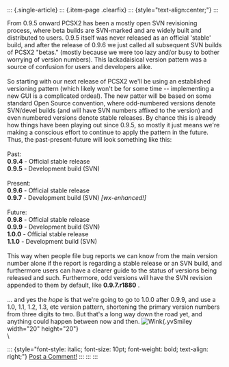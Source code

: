 ::: {.single-article}
::: {.item-page .clearfix}
::: {style="text-align:center;"}
:::

From 0.9.5 onward PCSX2 has been a mostly open SVN revisioning process,
where beta builds are SVN-marked and are widely built and distributed to
users. 0.9.5 itself was never released as an official \'stable\' build,
and after the release of 0.9.6 we just called all subsequent SVN builds
of PCSX2 \"betas.\" (mostly because we were too lazy and/or busy to
bother worrying of version numbers). This lackadaisical version pattern
was a source of confusion for users and developers alike.\
\
So starting with our next release of PCSX2 we\'ll be using an
established versioning pattern (which likely won\'t be for some time \--
implementing a new GUI is a complicated ordeal). The new patter will be
based on some standard Open Source convention, where odd-numbered
versions denote SVN/devel builds (and will have SVN numbers affixed to
the version) and even numbered versions denote stable releases. By
chance this is already how things have been playing out since 0.9.5, so
mostly it just means we\'re making a conscious effort to continue to
apply the pattern in the future. Thus, the past-present-future will look
something like this:\
\
Past:\
**0.9.4** - Official stable release\
**0.9.5** - Development build (SVN)\
\
Present:\
**0.9.6** - Official stable release\
**0.9.7** - Development build (SVN) *\[wx-enhanced!\]*\
\
Future:\
**0.9.8** - Official stable release\
**0.9.9** - Development build (SVN)\
**1.0.0** - Official stable release\
**1.1.0** - Development build (SVN)\
\
This way when people file bug reports we can know from the main version
number alone if the report is regarding a stable release or an SVN
build, and furthermore users can have a clearer guide to the status of
versions being released and such. Furthermore, odd versions will have
the SVN revision appended to them by default, like **0.9.7.r1880** .\
\
\... and yes the *hope* is that we\'re going to go to 1.0.0 after 0.9.9,
and use a 1.0, 1.1, 1.2, 1.3, etc version pattern, shortening the
primary version numbers from three digits to two. But that\'s a long way
down the road yet, and anything could happen between now and then.
![Wink](https://pcsx2.net/images/stories/frontend/smilies/wink.gif){.yvSmiley
width="20" height="20"}\
\

::: {style="font-style: italic; font-size: 10pt; font-weight: bold; text-align: right;"}
[Post a Comment!](http://forums.pcsx2.net/thread-10148.html)
:::
:::
:::
